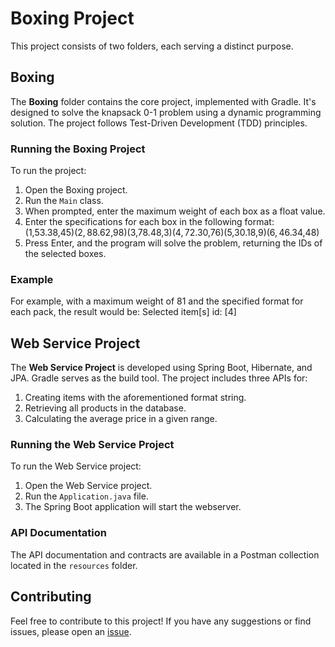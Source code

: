 # Boxing Project

This project consists of two folders, each serving a distinct purpose.

## Boxing

The **Boxing** folder contains the core project, implemented with Gradle. It's designed to solve the knapsack 0-1 problem using a dynamic programming solution. The project follows Test-Driven Development (TDD) principles.

### Running the Boxing Project

To run the project:

1. Open the Boxing project.
2. Run the `Main` class.
3. When prompted, enter the maximum weight of each box as a float value.
4. Enter the specifications for each box in the following format:
(1,53.38,$45)(2,88.62,$98)(3,78.48,$3)(4,72.30,$76)(5,30.18,$9)(6,46.34,$48)
5. Press Enter, and the program will solve the problem, returning the IDs of the selected boxes.

### Example

For example, with a maximum weight of 81 and the specified format for each pack, the result would be:
Selected item[s] id: [4]

## Web Service Project

The **Web Service Project** is developed using Spring Boot, Hibernate, and JPA. Gradle serves as the build tool. The project includes three APIs for:
1. Creating items with the aforementioned format string.
2. Retrieving all products in the database.
3. Calculating the average price in a given range.

### Running the Web Service Project

To run the Web Service project:

1. Open the Web Service project.
2. Run the `Application.java` file.
3. The Spring Boot application will start the webserver.

### API Documentation

The API documentation and contracts are available in a Postman collection located in the `resources` folder.

## Contributing

Feel free to contribute to this project! If you have any suggestions or find issues, please open an [issue](https://github.com/maziyar-gerami/backend-code-challenge/issues).



